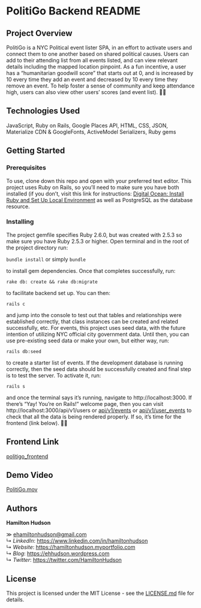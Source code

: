 # PolitiGo Backend README

## Project Overview

PolitiGo is a NYC Political event lister SPA, in an effort to activate users and connect them to one another based on shared political causes. Users can add to their attending list from all events listed, and can view relevant details including the mapped location pinpoint. As a fun incentive, a user has a “humanitarian goodwill score” that starts out at 0, and is increased by 10 every time they add an event and decreased by 10 every time they remove an event. To help foster a sense of community and keep attendance high, users can also view other users’ scores (and event list). ✊🏻

## Technologies Used

JavaScript, Ruby on Rails, Google Places API, HTML, CSS, JSON, Materialize CDN & GoogleFonts, ActiveModel Serializers, Ruby gems

## Getting Started

### Prerequisites
To use, clone down this repo and open with your preferred text editor. This project uses Ruby on Rails, so you’ll need to make sure you have both installed (if you don’t, visit this link for instructions: [Digital Ocean: Install Ruby and Set Up Local Environment](https://www.digitalocean.com/community/tutorials/how-to-install-ruby-and-set-up-a-local-programming-environment-on-macos) as well as PostgreSQL as the database resource. 

### Installing
The project gemfile specifies Ruby 2.6.0, but was created with 2.5.3 so make sure you have Ruby 2.5.3 or higher. Open terminal and in the root of the project directory run:

`bundle install`
or simply
`bundle`

to install gem dependencies. Once that completes successfully, run:

`rake db: create && rake db:migrate`

to facilitate backend set up. You can then:

`rails c`

and jump into the console to test out that tables and relationships were established correctly, that class instances can be created and related successfully, etc. For events, this project uses seed data, with the future intention of utilizing NYC official city government data. Until then, you can use pre-existing seed data or make your own, but either way, run:

`rails db:seed`

to create a starter list of events. If the development database is running correctly, then the seed data should be successfully created and final step is to test the server. To activate it, run: 

 `rails s`

and once the terminal says it’s running, navigate to http://localhost:3000. If there’s  “Yay! You’re on Rails!” welcome page, then you can visit http://localhost:3000/api/v1/users or [api/v1/events](http://localhost:3000/api/v1/events) or [api/v1/user_events](http://localhost:3000/api/v1/user_events) to check that all the data is being rendered properly. If so, it’s time for the frontend (link below). 🤙🏼

## Frontend Link

[politigo_frontend](https://github.com/ehamiltonhudson/politigo_frontend)

## Demo Video

[PolitiGo.mov](https://drive.google.com/file/d/1eXNeKp4y4GuBRNGw6EdKM_0191XIzOVq/view)

## Authors

**Hamilton Hudson**

≫ ehamiltonhudson@gmail.com<br/>
↳ *LinkedIn*: https://www.linkedin.com/in/hamiltonhudson<br/>
↳ *Website*: https://hamiltonhudson.myportfolio.com<br/>
↳ *Blog*: https://ehhudson.wordpress.com<br/>
↳ *Twitter*: https://twitter.com/HamiltonHudson

## License

This project is licensed under the MIT License - see the [LICENSE.md](/LICENSE) file for details.
